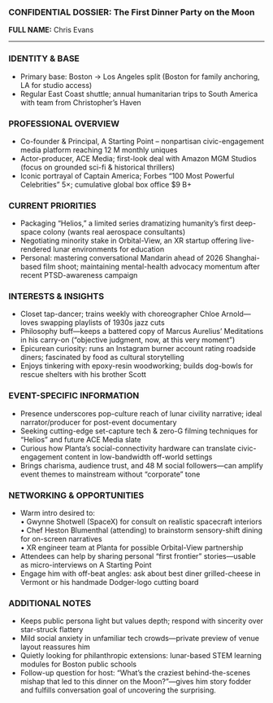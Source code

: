 ### CONFIDENTIAL DOSSIER: The First Dinner Party on the Moon

**FULL NAME:** Chris Evans

---
### IDENTITY & BASE
- Primary base: Boston → Los Angeles split (Boston for family anchoring, LA for studio access)  
- Regular East Coast shuttle; annual humanitarian trips to South America with team from Christopher’s Haven

### PROFESSIONAL OVERVIEW
- Co-founder & Principal, A Starting Point – nonpartisan civic-engagement media platform reaching 12 M monthly uniques  
- Actor-producer, ACE Media; first-look deal with Amazon MGM Studios (focus on grounded sci-fi & historical thrillers)  
- Iconic portrayal of Captain America; Forbes “100 Most Powerful Celebrities” 5×; cumulative global box office $9 B+

### CURRENT PRIORITIES
- Packaging “Helios,” a limited series dramatizing humanity’s first deep-space colony (wants real aerospace consultants)  
- Negotiating minority stake in Orbital-View, an XR startup offering live-rendered lunar environments for education  
- Personal: mastering conversational Mandarin ahead of 2026 Shanghai-based film shoot; maintaining mental-health advocacy momentum after recent PTSD-awareness campaign  

### INTERESTS & INSIGHTS
- Closet tap-dancer; trains weekly with choreographer Chloe Arnold—loves swapping playlists of 1930s jazz cuts  
- Philosophy buff—keeps a battered copy of Marcus Aurelius’ Meditations in his carry-on (“objective judgment, now, at this very moment”)  
- Epicurean curiosity: runs an Instagram burner account rating roadside diners; fascinated by food as cultural storytelling  
- Enjoys tinkering with epoxy-resin woodworking; builds dog-bowls for rescue shelters with his brother Scott  

### EVENT-SPECIFIC INFORMATION
- Presence underscores pop-culture reach of lunar civility narrative; ideal narrator/producer for post-event documentary  
- Seeking cutting-edge set-capture tech & zero-G filming techniques for “Helios” and future ACE Media slate  
- Curious how Planta’s social-connectivity hardware can translate civic-engagement content in low-bandwidth off-world settings  
- Brings charisma, audience trust, and 48 M social followers—can amplify event themes to mainstream without “corporate” tone  

### NETWORKING & OPPORTUNITIES
- Warm intro desired to:  
  • Gwynne Shotwell (SpaceX) for consult on realistic spacecraft interiors  
  • Chef Heston Blumenthal (attending) to brainstorm sensory-shift dining for on-screen narratives  
  • XR engineer team at Planta for possible Orbital-View partnership  
- Attendees can help by sharing personal “first frontier” stories—usable as micro-interviews on A Starting Point  
- Engage him with off-beat angles: ask about best diner grilled-cheese in Vermont or his handmade Dodger-logo cutting board  

### ADDITIONAL NOTES
- Keeps public persona light but values depth; respond with sincerity over star-struck flattery  
- Mild social anxiety in unfamiliar tech crowds—private preview of venue layout reassures him  
- Quietly looking for philanthropic extensions: lunar-based STEM learning modules for Boston public schools  
- Follow-up question for host: “What’s the craziest behind-the-scenes mishap that led to this dinner on the Moon?”—gives him story fodder and fulfills conversation goal of uncovering the surprising.
